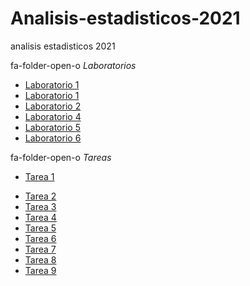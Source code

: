 # Analisis-estadisticos-2021
analisis estadisticos 2021

fa-folder-open-o _Laboratorios_
* [Laboratorio 1](Laboratorios/Laboratorio-1.pdf)
* [Laboratorio 1](Laboratorios/Laboratorio-1m.pdf)
* [Laboratorio 2](Laboratorios/Laboratorio-2.pdf)
* [Laboratorio 4](Laboratorios/Laboratorio-4.pdf)
* [Laboratorio 5](Laboratorios/Laboratorio-5.pdf)
* [Laboratorio 6](Laboratorios/Laboratorio-6.pdf)

fa-folder-open-o _Tareas_
* [Tarea 1](Tareas/Tarea_1.pdf)
+ [Tarea 2](Tareas/Tarea-2.pdf)
+ [Tarea 3](Tareas/Tarea-3.pdf)
+ [Tarea 4](Tareas/Tarea-4.pdf)
+ [Tarea 5](Tareas/Tarea-5.pdf)
+ [Tarea 6](Tareas/Tarea-6.pdf)
+ [Tarea 7](Tareas/Tarea-7.pdf)
+ [Tarea 8](Tareas/Tarea-8.pdf)
+ [Tarea 9](Tareas/Tarea-9.pdf)
